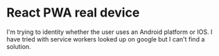 
# React PWA real device

I'm trying to identity whether the user uses an Android platform or IOS.
I have tried with service workers looked up on google but I can't find a solution.

        